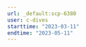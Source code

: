 ```yaml
---
url: _default:scp-6380
user: c-dives
starttime: "2023-03-11"
endtime: "2023-05-11"
---
```

<reserve />